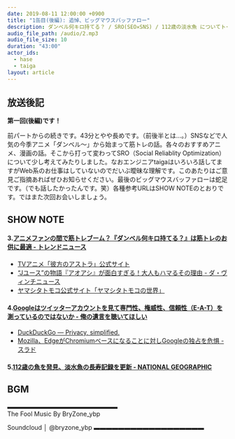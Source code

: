 ```yaml
---
date: 2019-08-11 12:00:00 +0900
title: "1缶目(後編): 追悼、ビッグマウスバッファロー"
description: ダンベル何キロ持てる？ / SRO(SEO✕SNS) / 112歳の淡水魚 についてトークしました。
audio_file_path: /audio/2.mp3
audio_file_size: 10
duration: "43:00"
actor_ids:
  - hase
  - taiga
layout: article
---
```


## 放送後記

__第一回(後編)です！__

前パートからの続きです。43分とやや長めです。（前後半とは…。）SNSなどで人気の今季アニメ「ダンベル〜」から始まって筋トレの話。各々のおすすめアニメ、漫画の話。そこから打って変わってSRO（Social Reliablity Optimization）について少し考えてみたりしました。なおエンジニアtaigaはいろいろ話してますがWeb系のお仕事はしていないのでだいぶ曖昧な理解です。このあたりはご意見ご指摘あればぜひお知らせください。最後のビッグマウスバッファローは蛇足です。（でも話したかったんです。笑）各種参考URLはSHOW NOTEのとおりです。ではまた次回お会いしましょう。

## SHOW NOTE

#### 3.[アニメファンの間で筋トレブーム？『ダンベル何キロ持てる？』は筋トレのお供に最適 - トレンドニュース](https://trendnews.yahoo.co.jp/archives/634751)
- [TVアニメ「彼方のアストラ」公式サイト](http://astra-anime.com)  
- [“Jユース”の物語『アオアシ』が面白すぎる！大人もハマるその理由 - ダ・ヴィンチニュース](https://ddnavi.com/review/440948)  
- [ヤマシタトモコ公式サイト「ヤマシタトモコの世界」](https://libre-inc.co.jp/special/yamashita_world)

#### 4.[Googleはツイッターアカウントを見て専門性、権威性、信頼性（E-A-T）を測っているのではないか - 俺の遺言を聴いてほしい](https://oreno-yuigon.hatenablog.com/entry/2019/05/11/110751)
- [DuckDuckGo — Privacy, simplified.](https://duckduckgo.com)  
- [Mozilla、EdgeがChromiumベースになることに対しGoogleの独占を危惧 - スラド](https://it.srad.jp/story/18/12/12/041226)

#### 5.[112歳の魚を発見、淡水魚の長寿記録を更新 - NATIONAL GEOGRAPHIC](https://natgeo.nikkeibp.co.jp/atcl/news/19/080600460)

## BGM
▬▬▬▬▬▬▬▬▬▬▬▬▬▬▬▬▬▬  
The Fool
Music By BryZone_ybp

Soundcloud │ @bryzone_ybp
▬▬▬▬▬▬▬▬▬▬▬▬▬▬▬▬▬▬  